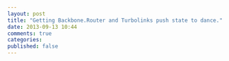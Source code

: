 ```yaml
---
layout: post
title: "Getting Backbone.Router and Turbolinks push state to dance."
date: 2013-09-13 10:44
comments: true
categories: 
published: false
---
```

